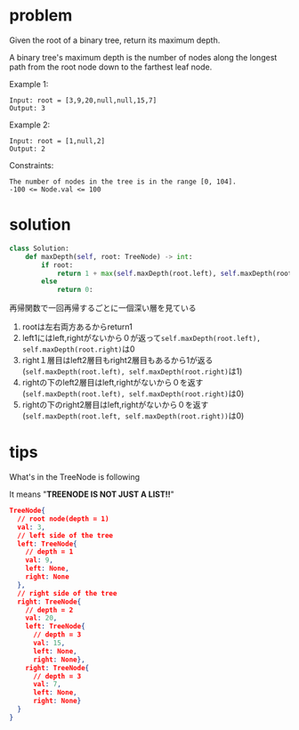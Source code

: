 # problem
Given the root of a binary tree, return its maximum depth.

A binary tree's maximum depth is the number of nodes along the longest path from the root node down to the farthest leaf node.

 

Example 1:

```
Input: root = [3,9,20,null,null,15,7]
Output: 3
```

Example 2:

```
Input: root = [1,null,2]
Output: 2
``` 

Constraints:

```
The number of nodes in the tree is in the range [0, 104].
-100 <= Node.val <= 100
```
# solution
```python
class Solution:
    def maxDepth(self, root: TreeNode) -> int:
        if root:
            return 1 + max(self.maxDepth(root.left), self.maxDepth(root.right))  
        else 
            return 0:
```

再帰関数で一回再帰するごとに一個深い層を見ている

1. rootは左右両方あるからreturn1
2. left1にはleft,rightがないから０が返って```self.maxDepth(root.left), self.maxDepth(root.right)```は0
3. right１層目はleft2層目もright2層目もあるから1が返る(```self.maxDepth(root.left), self.maxDepth(root.right)```は1)
4. rightの下のleft2層目はleft,rightがないから０を返す(```self.maxDepth(root.left), self.maxDepth(root.right)```は0)
5. rightの下のright2層目はleft,rightがないから０を返す(```self.maxDepth(root.left, self.maxDepth(root.right))```は0)


# tips

What's in the TreeNode is following

It means "**TREENODE IS NOT JUST A LIST!!**"

```json
TreeNode{
  // root node(depth = 1)
  val: 3, 
  // left side of the tree
  left: TreeNode{
    // depth = 1
    val: 9, 
    left: None, 
    right: None
  }, 
  // right side of the tree
  right: TreeNode{
    // depth = 2
    val: 20, 
    left: TreeNode{
      // depth = 3
      val: 15, 
      left: None, 
      right: None}, 
    right: TreeNode{
      // depth = 3
      val: 7, 
      left: None, 
      right: None}
  }
}
```
